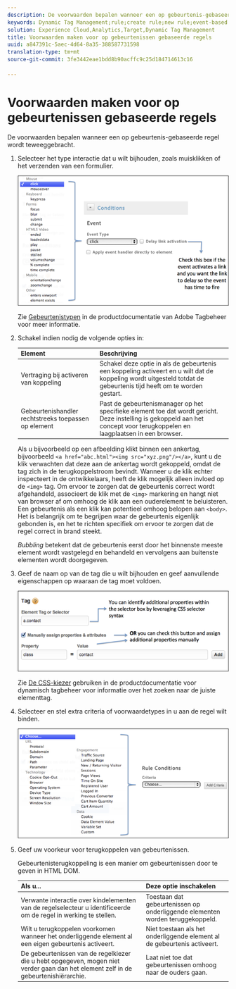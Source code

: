 ```yaml
---
description: De voorwaarden bepalen wanneer een op gebeurtenis-gebaseerde regel wordt teweeggebracht.
keywords: Dynamic Tag Management;rule;create rule;new rule;event-based rule;delay link activation;apply event handler directly to element;bubbling;event bubbling
solution: Experience Cloud,Analytics,Target,Dynamic Tag Management
title: Voorwaarden maken voor op gebeurtenissen gebaseerde regels
uuid: a847391c-5aec-4d64-8a35-388587731598
translation-type: tm+mt
source-git-commit: 3fe3442eae1bdd8b90acffc9c25d184714613c16

---
```



# Voorwaarden maken voor op gebeurtenissen gebaseerde regels

De voorwaarden bepalen wanneer een op gebeurtenis-gebaseerde regel wordt teweeggebracht.

1. Selecteer het type interactie dat u wilt bijhouden, zoals muisklikken of het verzenden van een formulier.

   ![](assets/condition-event-based.png)

   Zie [Gebeurtenistypen](https://docs.adobe.com/content/help/en/dtm/using/resources/rules/t-rules-event-conditions.html) in de productdocumentatie van Adobe Tagbeheer voor meer informatie.

1. Schakel indien nodig de volgende opties in:

   | Element | Beschrijving |
   |--- |--- |
   | Vertraging bij activeren van koppeling | Schakel deze optie in als de gebeurtenis een koppeling activeert en u wilt dat de koppeling wordt uitgesteld totdat de gebeurtenis tijd heeft om te worden gestart. |
   | Gebeurtenishandler rechtstreeks toepassen op element | Past de gebeurtenismanager op het specifieke element toe dat wordt gericht. Deze instelling is gekoppeld aan het concept voor terugkoppelen en laagplaatsen in een browser. |

   Als u bijvoorbeeld op een afbeelding klikt binnen een ankertag, bijvoorbeeld `<a href="abc.html"><img src="xyz.png"/></a>`, kunt u de klik verwachten dat deze aan de ankertag wordt gekoppeld, omdat de tag zich in de terugkoppelstroom bevindt. Wanneer u de klik echter inspecteert in de ontwikkelaars, heeft de klik mogelijk alleen invloed op de `<img>` tag. Om ervoor te zorgen dat de gebeurtenis correct wordt afgehandeld, associeert de klik met de `<img>` markering en hangt niet van browser af om omhoog de klik aan een ouderelement te beluisteren. Een gebeurtenis als een klik kan potentieel omhoog belopen aan `<body>`. Het is belangrijk om te begrijpen waar de gebeurtenis eigenlijk gebonden is, en het te richten specifiek om ervoor te zorgen dat de regel correct in brand steekt.

   *Bubbling* betekent dat de gebeurtenis eerst door het binnenste meeste element wordt vastgelegd en behandeld en vervolgens aan buitenste elementen wordt doorgegeven.

1. Geef de naam op van de tag die u wilt bijhouden en geef aanvullende eigenschappen op waaraan de tag moet voldoen.

   ![](assets/condition-event-based2.png)

   Zie [De CSS-kiezer](https://docs.adobe.com/content/help/en/dtm/using/resources/rules/t-rules-event-conditions.html#concept_DDF500DCB8214658AEDECDE69ED1D4AF) gebruiken in de productdocumentatie voor dynamisch tagbeheer voor informatie over het zoeken naar de juiste elementtag.

1. Selecteer en stel extra criteria of voorwaardetypes in u aan de regel wilt binden.

   ![](assets/condition-event-based3.png)

1. Geef uw voorkeur voor terugkoppelen van gebeurtenissen.

   Gebeurtenisterugkoppeling is een manier om gebeurtenissen door te geven in HTML DOM.

   | Als u... | Deze optie inschakelen |
   |--- |--- |
   | Verwante interactie over kindelementen van de regelselecteur u identificeerde om de regel in werking te stellen. | Toestaan dat gebeurtenissen op onderliggende elementen worden teruggekoppeld. |
   | Wilt u terugkoppelen voorkomen wanneer het onderliggende element al een eigen gebeurtenis activeert. | Niet toestaan als het onderliggende element al de gebeurtenis activeert. |
   | De gebeurtenissen van de regelkiezer die u hebt opgegeven, mogen niet verder gaan dan het element zelf in de gebeurtenishiërarchie. | Laat niet toe dat gebeurtenissen omhoog naar de ouders gaan. |
